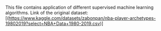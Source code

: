 This file contains application of different supervised machine learning algorithms.
Link of the original dataset:[(https://www.kaggle.com/datasets/zabonpan/nba-player-archetypes-19802019?select=NBA+Data+1980-2019.csv)]

